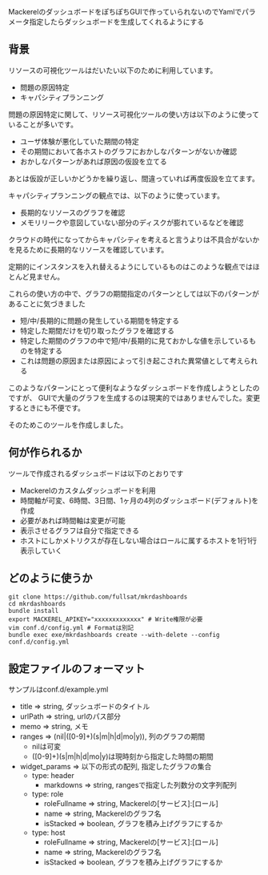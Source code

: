 MackerelのダッシュボードをぽちぽちGUIで作っていられないのでYamlでパラメータ指定したらダッシュボードを生成してくれるようにする

## 背景

リソースの可視化ツールはだいたい以下のために利用しています。

* 問題の原因特定
* キャパシティプランニング

問題の原因特定に関して、リソース可視化ツールの使い方は以下のように使っていることが多いです。

* ユーザ体験が悪化していた期間の特定
* その期間において各ホストのグラフにおかしなパターンがないか確認
* おかしなパターンがあれば原因の仮設を立てる

あとは仮設が正しいかどうかを繰り返し、間違っていれば再度仮設を立てます。

キャパシティプランニングの観点では、以下のように使っています。

* 長期的なリソースのグラフを確認
* メモリリークや意図していない部分のディスクが膨れているなどを確認

クラウドの時代になってからキャパシティを考えると言うよりは不具合がないかを見るために長期的なリソースを確認しています。

定期的にインスタンスを入れ替えるようにしているものはこのような観点ではほとんど見ません。

これらの使い方の中で、グラフの期間指定のパターンとしては以下のパターンがあることに気づきました

* 短/中/長期的に問題の発生している期間を特定する
* 特定した期間だけを切り取ったグラフを確認する
* 特定した期間のグラフの中で短/中/長期的に見ておかしな値を示しているものを特定する
* これは問題の原因または原因によって引き起こされた異常値として考えられる

このようなパターンにとって便利なようなダッシュボードを作成しようとしたのですが、
GUIで大量のグラフを生成するのは現実的ではありませんでした。変更するときにも不便です。

そのためこのツールを作成しました。

## 何が作られるか

ツールで作成されるダッシュボードは以下のとおりです

* Mackerelのカスタムダッシュボードを利用
* 時間軸が可変、6時間、3日間、1ヶ月の4列のダッシュボード(デフォルト)を作成
* 必要があれば時間軸は変更が可能
* 表示させるグラフは自分で指定できる
* ホストにしかメトリクスが存在しない場合はロールに属するホストを1行1行表示していく

## どのように使うか

```
git clone https://github.com/fullsat/mkrdashboards
cd mkrdashboards
bundle install
export MACKEREL_APIKEY="xxxxxxxxxxxxx" # Write権限が必要
vim conf.d/config.yml # Formatは別記
bundle exec exe/mkrdashboards create --with-delete --config conf.d/config.yml
```

## 設定ファイルのフォーマット

サンプルはconf.d/example.yml

* title => string, ダッシュボードのタイトル
* urlPath => string, urlのパス部分
* memo => string, メモ
* ranges => (nil|([0-9]+)(s|m|h|d|mo|y)), 列のグラフの期間
  * nilは可変
  * ([0-9]+)(s|m|h|d|mo|y)は現時刻から指定した時間の期間
* widget_params => 以下の形式の配列, 指定したグラフの集合
  * type: header
    * markdowns => string, rangesで指定した列数分の文字列配列
  * type: role
    * roleFullname => string, Mackerelの[サービス]:[ロール]
    * name => string, Mackerelのグラフ名
    * isStacked => boolean, グラフを積み上げグラフにするか
  * type: host
    * roleFullname => string, Mackerelの[サービス]:[ロール]
    * name => string, Mackerelのグラフ名
    * isStacked => boolean, グラフを積み上げグラフにするか

